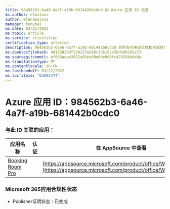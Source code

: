 ```yaml
---
title: 984562b3-6a46-4a7f-a19b-681442b0cdc0 的 Azure 应用 ID 信息
ms.author: elmalova
author: elenamalova
manager: tonybal
ms.date: 03/21/2022
ms.topic: article
ms.service: attestation
certification_type: attested
description: 984562b3-6a46-4a7f-a19b-681442b0cdc0 的所有可用安全性和合规性信息。
ms.openlocfilehash: 9d125829df229327eb88c3d619cc5bdbd6c65e73
ms.sourcegitcommit: af065aeee2812a85ead9e0de968fc474204a6e8a
ms.translationtype: MT
ms.contentlocale: zh-CN
ms.lasthandoff: 03/22/2022
ms.locfileid: "63692474"
---
```

# <a name="azure-app-id-984562b3-6a46-4a7f-a19b-681442b0cdc0"></a>Azure 应用 ID：984562b3-6a46-4a7f-a19b-681442b0cdc0


### <a name="apps-associated-with-this-id"></a>与此 ID 关联的应用：
| **应用名称** | **认证** | **在 AppSource 中查看** |
|--------------|---------------|-----------------------|
| [Booking Room Pro](../forward/WA200003337.md) |  | [https://appsource.microsoft.com/product/office/WA200003337](https://appsource.microsoft.com/product/office/WA200003337) |

### <a name="microsoft-365-app-compliance-status"></a>Microsoft 365应用合规性状态
- Publisher证明状态：已完成
